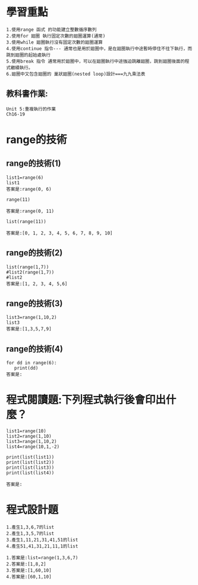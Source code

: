 # 學習重點
```
1.使用range 函式 的功能建立整數循序數列
2.使用for 廻圈 執行固定次數的廻圈運算(通常)
3.使用while 廻圈執行沒有固定次數的廻圈運算
4.使用continue 指令--- 通常也是用於廻圈中，是在廻圈執行中途暫時停住不往下執行，而跳到廻圈的起始處執行
5.使用break 指令 通常用於廻圈中，可以在廻圈執行中途強迫跳離廻圈，跳到廻圈後面的程式繼續執行。
6.廻圈中又包含廻圈的 巢狀廻圈(nested loop)設計===九九乘法表
```
## 教科書作業:
```
Unit 5:重複執行的作業
Ch16-19
```
# range的技術

## range的技術(1)
```
list1=range(6)
list1
答案是:range(0, 6)
```
```
range(11)

答案是:range(0, 11)
```
```
list(range(11))

答案是:[0, 1, 2, 3, 4, 5, 6, 7, 8, 9, 10]
```

## range的技術(2)
```
list(range(1,7))
#list2(range(1,7))
#list2
答案是:[1, 2, 3, 4, 5,6]
```

## range的技術(3)
```
list3=range(1,10,2)
list3
答案是:[1,3,5,7,9]
```
## range的技術(4)
```
for dd in range(6):
   print(dd)
答案是:
```
# 程式閱讀題:下列程式執行後會印出什麼？
```
list1=range(10)
list2=range(1,10)
list3=range(1,10,2)
list4=range(10,1,-2)

print(list(list1))
print(list(list2))
print(list(list3)) 
print(list(list4))  

答案是:
```

# 程式設計題 
```
1.產生1,3,6,7的list
2.產生1,3,5,7的list
3.產生1,11,21,31,41,51的list
4.產生51,41,31,21,11,1的list
```
```
1.答案是:list=range(1,3,6,7)
2.答案是:[1,8,2]
3.答案是:[1,60,10]
4.答案是:[60,1,10]
